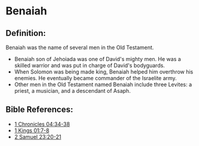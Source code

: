 # Benaiah #

## Definition: ##

Benaiah was the name of several men in the Old Testament.

* Benaiah son of Jehoiada was one of David's mighty men. He was a skilled warrior and was put in charge of David's bodyguards.
* When Solomon was being made king, Benaiah helped him overthrow his enemies. He eventually became commander of the Israelite army.
* Other men in the Old Testament named Benaiah include three Levites: a priest, a musician, and a descendant of Asaph.



## Bible References: ##

* [1 Chronicles 04:34-38](en/tn/1ch/help/04/34)
* [1 Kings 01:7-8](en/tn/1ki/help/01/07)
* [2 Samuel 23:20-21](en/tn/2sa/help/23/20)